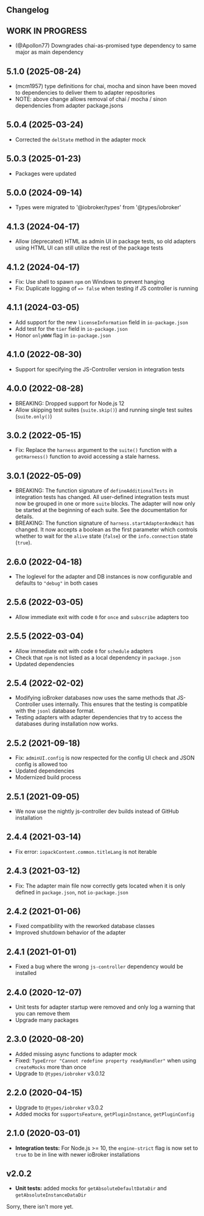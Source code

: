 ## Changelog

<!--
	PLACEHOLDER for the next version:
	## **WORK IN PROGRESS**
-->
## __WORK IN PROGRESS__
* (@Apollon77) Downgrades chai-as-promised type dependency to same major as main dependency

## 5.1.0 (2025-08-24)
* (mcm1957) type definitions for chai, mocha and sinon have been moved to dependencies to deliver them to adapter repositories
* NOTE: above change allows removal of chai / mocha / sinon dependencies from adapter package.jsons

## 5.0.4 (2025-03-24)
* Corrected the `delState` method in the adapter mock

## 5.0.3 (2025-01-23)
* Packages were updated

## 5.0.0 (2024-09-14)
* Types were migrated to '@iobroker/types' from '@types/iobroker'

## 4.1.3 (2024-04-17)
* Allow (deprecated) HTML as admin UI in package tests, so old adapters using HTML UI can still utilize the rest of the package tests

## 4.1.2 (2024-04-17)
* Fix: Use shell to spawn `npm` on Windows to prevent hanging
* Fix: Duplicate logging of `=> false` when testing if JS controller is running

## 4.1.1 (2024-03-05)
* Add support for the new `licenseInformation` field in `io-package.json`
* Add test for the `tier` field in `io-package.json`
* Honor `onlyWWW` flag in `io-package.json`

## 4.1.0 (2022-08-30)
* Support for specifying the JS-Controller version in integration tests

## 4.0.0 (2022-08-28)
* BREAKING: Dropped support for Node.js 12
* Allow skipping test suites (`suite.skip()`) and running single test suites (`suite.only()`)

## 3.0.2 (2022-05-15)
* Fix: Replace the `harness` argument to the `suite()` function with a `getHarness()` function to avoid accessing a stale harness.

## 3.0.1 (2022-05-09)
* BREAKING: The function signature of `defineAdditionalTests` in integration tests has changed. All user-defined integration tests must now be grouped in one or more `suite` blocks. The adapter will now only be started at the beginning of each suite. See the documentation for details.
* BREAKING: The function signature of `harness.startAdapterAndWait` has changed. It now accepts a boolean as the first parameter which controls whether to wait for the `alive` state (`false`) or the `info.connection` state (`true`).

## 2.6.0 (2022-04-18)
* The loglevel for the adapter and DB instances is now configurable and defaults to `"debug"` in both cases

## 2.5.6 (2022-03-05)
* Allow immediate exit with code `0` for `once` and `subscribe` adapters too

## 2.5.5 (2022-03-04)
* Allow immediate exit with code `0` for `schedule` adapters
* Check that `npm` is not listed as a local dependency in `package.json`
* Updated dependencies

## 2.5.4 (2022-02-02)
* Modifying ioBroker databases now uses the same methods that JS-Controller uses internally. This ensures that the testing is compatible with the `jsonl` database format.
* Testing adapters with adapter dependencies that try to access the databases during installation now works.

## 2.5.2 (2021-09-18)
* Fix: `adminUI.config` is now respected for the config UI check and JSON config is allowed too
* Updated dependencies
* Modernized build process

## 2.5.1 (2021-09-05)
* We now use the nightly js-controller dev builds instead of GitHub installation

## 2.4.4 (2021-03-14)
* Fix error: `iopackContent.common.titleLang` is not iterable

## 2.4.3 (2021-03-12)
* Fix: The adapter main file now correctly gets located when it is only defined in `package.json`, not `io-package.json`

## 2.4.2 (2021-01-06)
* Fixed compatibility with the reworked database classes
* Improved shutdown behavior of the adapter

## 2.4.1 (2021-01-01)
* Fixed a bug where the wrong `js-controller` dependency would be installed

## 2.4.0 (2020-12-07)
* Unit tests for adapter startup were removed and only log a warning that you can remove them
* Upgrade many packages

## 2.3.0 (2020-08-20)
* Added missing async functions to adapter mock
* Fixed: `TypeError "Cannot redefine property readyHandler"` when using `createMocks` more than once
* Upgrade to `@types/iobroker` v3.0.12

## 2.2.0 (2020-04-15)
* Upgrade to `@types/iobroker` v3.0.2
* Added mocks for `supportsFeature`, `getPluginInstance`, `getPluginConfig`

## 2.1.0 (2020-03-01)
* **Integration tests:** For Node.js >= 10, the `engine-strict` flag is now set to `true` to be in line with newer ioBroker installations

## v2.0.2
* **Unit tests:** added mocks for `getAbsoluteDefaultDataDir` and `getAbsoluteInstanceDataDir`

Sorry, there isn't more yet.
